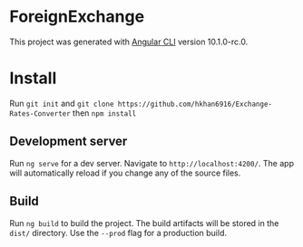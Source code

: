 # ForeignExchange

This project was generated with [Angular CLI](https://github.com/angular/angular-cli) version 10.1.0-rc.0.

# Install
  Run `git init` and `git clone https://github.com/hkhan6916/Exchange-Rates-Converter` 
  then `npm install`

## Development server

Run `ng serve` for a dev server. Navigate to `http://localhost:4200/`. The app will automatically reload if you change any of the source files.

## Build

Run `ng build` to build the project. The build artifacts will be stored in the `dist/` directory. Use the `--prod` flag for a production build.
